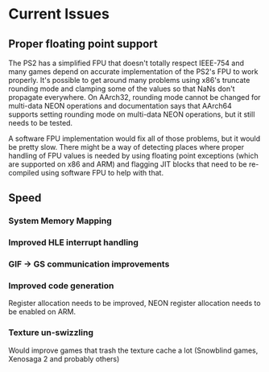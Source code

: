# Current Issues

## Proper floating point support

The PS2 has a simplified FPU that doesn't totally respect IEEE-754 and many games depend on accurate implementation of the PS2's FPU to work properly. It's possible to get around many problems using x86's truncate rounding mode and clamping some of the values so that NaNs don't propagate everywhere. On AArch32, rounding mode cannot be changed for multi-data NEON operations and documentation says that AArch64 supports setting rounding mode on multi-data NEON operations, but it still needs to be tested.

A software FPU implementation would fix all of those problems, but it would be pretty slow. There might be a way of detecting places where proper handling of FPU values is needed by using floating point exceptions (which are supported on x86 and ARM) and flagging JIT blocks that need to be re-compiled using software FPU to help with that.

## Speed

### System Memory Mapping

### Improved HLE interrupt handling

### GIF -> GS communication improvements

### Improved code generation

Register allocation needs to be improved, NEON register allocation needs to be enabled on ARM.

### Texture un-swizzling

Would improve games that trash the texture cache a lot (Snowblind games, Xenosaga 2 and probably others)